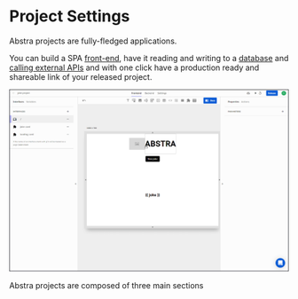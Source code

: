 # Project Settings

Abstra projects are fully-fledged applications.

You can build a SPA [front-end](../front-end/), have it reading and writing to a [database]() and [calling external APIs]() and with one click have a production ready and shareable link of your released project.

![](../../.gitbook/assets/release.gif)

Abstra projects are composed of three main sections



